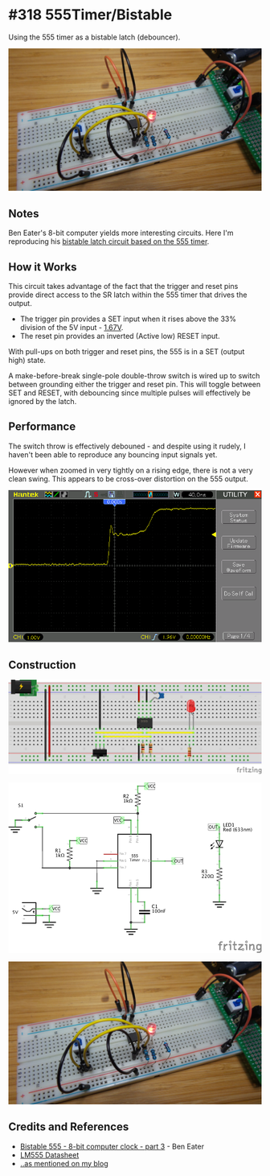 # #318 555Timer/Bistable

Using the 555 timer as a bistable latch (debouncer).

![Build](./assets/Bistable_build.jpg?raw=true)

## Notes

Ben Eater's 8-bit computer yields more interesting circuits.
Here I'm reproducing his [bistable latch circuit based on the 555 timer](https://www.youtube.com/watch?v=WCwJNnx36Rk).

## How it Works

This circuit takes advantage of the fact that the trigger and reset pins provide direct access to the SR latch within the 555 timer that drives the output.

* The trigger pin provides a SET input when it rises above the 33% division of the 5V input - [1.67V](https://www.wolframalpha.com/input/?i=5V%2F3).
* The reset pin provides an inverted (Active low) RESET input.

With pull-ups on both trigger and reset pins, the 555 is in a SET (output high) state.

A make-before-break single-pole double-throw switch is wired up to switch between grounding either the trigger and reset pin.
This will toggle between SET and RESET, with debouncing since multiple pulses will effectively be ignored by the latch.

## Performance

The switch throw is effectively debouned - and despite using it rudely,
I haven't been able to reproduce any bouncing input signals yet.

However when zoomed in very tightly on a rising edge, there is not a very clean swing.
This appears to be cross-over distortion on the 555 output.

![scope-trigger](./assets/scope-trigger.gif?raw=true)

## Construction

![Breadboard](./assets/Bistable_bb.jpg?raw=true)

![Schematic](./assets/Bistable_schematic.jpg?raw=true)

![Build](./assets/Bistable_build.jpg?raw=true)

## Credits and References

* [Bistable 555 - 8-bit computer clock - part 3](https://www.youtube.com/watch?v=WCwJNnx36Rk) - Ben Eater
* [LM555 Datasheet](https://www.futurlec.com/Linear/LM555CN.shtml)
* [..as mentioned on my blog](https://blog.tardate.com/2017/06/leap318-555-bistable-latch.html)
